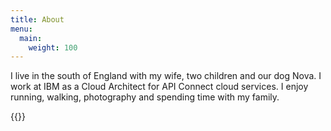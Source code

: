 ```yaml
---
title: About
menu: 
  main:
    weight: 100
---
```


I live in the south of England with my wife, two children and our dog Nova. I work at IBM as a Cloud Architect for API Connect cloud services. I enjoy running, walking, photography and spending time with my family.


{{<contact>}}

